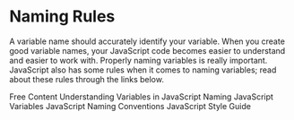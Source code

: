 # Naming Rules

A variable name should accurately identify your variable. When you create good variable names, your JavaScript code becomes easier to understand and easier to work with. Properly naming variables is really important. JavaScript also has some rules when it comes to naming variables; read about these rules through the links below. 

<ResourceGroupTitle>Free Content</ResourceGroupTitle>
<BadgeLink colorScheme='yellow' badgeText='Read' href='https://www.informit.com/articles/article.aspx?p=131025&seqNum=3'>Understanding Variables in JavaScript</BadgeLink>
<BadgeLink colorScheme='yellow' badgeText='Read' href='https://www.dummies.com/article/technology/programming-web-design/javascript/naming-javascript-variables-142522/'>Naming JavaScript Variables</BadgeLink>
<BadgeLink colorScheme='yellow' badgeText='Read' href='https://www.robinwieruch.de/javascript-naming-conventions/'>JavaScript Naming Conventions</BadgeLink>
<BadgeLink colorScheme='yellow' badgeText='Read' href='https://www.w3schools.com/js/js_conventions.asp'>JavaScript Style Guide</BadgeLink>


